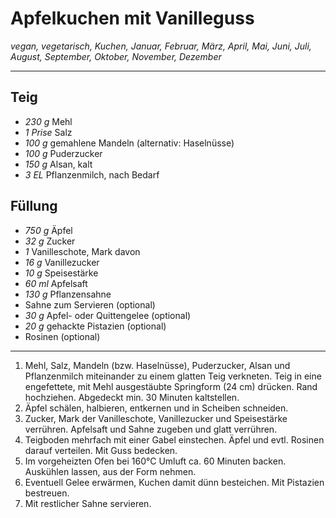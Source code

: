 # Apfelkuchen mit Vanilleguss

*vegan, vegetarisch, Kuchen, Januar, Februar, März, April, Mai, Juni, Juli, August, September, Oktober, November, Dezember*

---

## Teig

- *230 g* Mehl
- *1 Prise* Salz
- *100 g* gemahlene Mandeln (alternativ: Haselnüsse)
- *100 g* Puderzucker
- *150 g* Alsan, kalt
- *3 EL* Pflanzenmilch, nach Bedarf

## Füllung

- *750 g* Äpfel
- *32 g* Zucker
- *1* Vanilleschote, Mark davon
- *16 g* Vanillezucker
- *10 g* Speisestärke
- *60 ml* Apfelsaft
- *130 g* Pflanzensahne
- Sahne zum Servieren (optional)
- *30 g* Apfel- oder Quittengelee (optional)
- *20 g* gehackte Pistazien (optional)
- Rosinen (optional)
---
1. Mehl, Salz, Mandeln (bzw. Haselnüsse), Puderzucker, Alsan und Pflanzenmilch miteinander zu einem glatten Teig verkneten. Teig in eine engefettete, mit Mehl ausgestäubte Springform (24 cm) drücken. Rand hochziehen. Abgedeckt min. 30 Minuten kaltstellen.
2. Äpfel schälen, halbieren, entkernen und in Scheiben schneiden.
3. Zucker, Mark der Vanilleschote, Vanillezucker und Speisestärke verrühren. Apfelsaft und Sahne zugeben und glatt verrühren.
4. Teigboden mehrfach mit einer Gabel einstechen. Äpfel und evtl. Rosinen darauf verteilen. Mit Guss bedecken.
5. Im vorgeheizten Ofen bei 160°C Umluft ca. 60 Minuten backen. Auskühlen lassen, aus der Form nehmen.
6. Eventuell Gelee erwärmen, Kuchen damit dünn besteichen. Mit Pistazien bestreuen.
7. Mit restlicher Sahne servieren.
